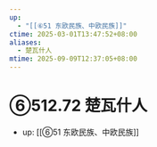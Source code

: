 ```yaml
---
up:
  - "[[⑥51 东欧民族、中欧民族]]"
ctime: 2025-03-01T13:47:52+08:00
aliases:
  - 楚瓦什人
mtime: 2025-09-09T12:37:05+08:00
---
```


# ⑥512.72 楚瓦什人

- up: [[⑥51 东欧民族、中欧民族]]
